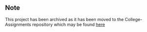 ## Note

This project has been archived as it has been moved to the College-Assignments repository which may be found [here](https://github.com/lukegib/College-Assignments "College Assignments")

